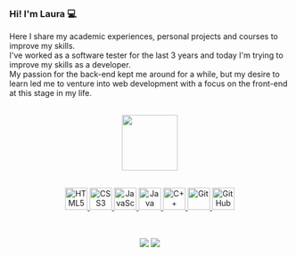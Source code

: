 ### Hi! I'm Laura 💻

Here I share my academic experiences, personal projects and courses to improve my skills.<br>
I've worked as a software tester for the last 3 years and today I'm trying to improve my skills as a developer.<br>
My passion for the back-end kept me around for a while, but my desire to learn led me to venture into web development with a focus on the front-end at this stage in my life.

</br>
<div align="center">
  <a href="https://github.com/lauragrandoo">
  <img height="100em" src="&lhttps://github-readme-stats.vercel.app/api/top-langs/?username=lauragrandooayout=compact&theme=radical"/>
</div>
</br>
    
<p align="center">
  <img src="https://cdn.jsdelivr.net/gh/devicons/devicon/icons/html5/html5-original.svg" width="40" alt="HTML5"/>
  <img src="https://cdn.jsdelivr.net/gh/devicons/devicon/icons/css3/css3-original.svg" width="40" alt="CSS3"/>
  <img src="https://cdn.jsdelivr.net/gh/devicons/devicon/icons/javascript/javascript-original.svg" width="40" alt="JavaScript"/>
  <img src="https://cdn.jsdelivr.net/gh/devicons/devicon/icons/java/java-original.svg" width="40" alt="Java"/>
  <img src="https://cdn.jsdelivr.net/gh/devicons/devicon/icons/cplusplus/cplusplus-original.svg" width="40" alt="C++"/>
  <img src="https://cdn.jsdelivr.net/gh/devicons/devicon/icons/git/git-original.svg" width="40" alt="Git"/>
  <img src="https://cdn.jsdelivr.net/gh/devicons/devicon/icons/github/github-original-wordmark.svg" width="40" alt="GitHub"/>
</p>
</br>
</br>

<div align="center">
  <a href="https://www.linkedin.com/in/lauraagrando/" target="_blank"><img src="https://img.shields.io/badge/LinkedIn-0077B5?style=for-the-badge&logo=linkedin&logoColor=white" target="_blank"></a>
  <a href = "mailto:lauraagrando@gmail.com"><img src="https://img.shields.io/badge/-Gmail-%23333?style=for-the-badge&logo=gmail&logoColor=white" target="_blank"></a>
</div>
